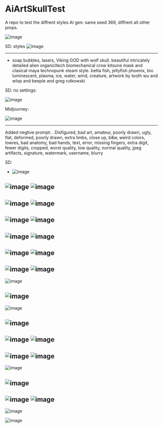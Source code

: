 # AiArtSkullTest
A repo to test the diffrent styles AI gen: same seed 369, diffrent all other props.

![image](https://user-images.githubusercontent.com/195927/211082427-9ecf297e-068f-4743-a483-a0b24a0a648a.png)

SD: styles
![image](https://user-images.githubusercontent.com/195927/211081712-17371453-48c3-44d9-b764-1df1ae1cc3a3.png)

---
- soap bubbles, lasers, Viking GOD with wolf skull. beautiful intricately detailed alien organicltech biomechanical crow kitsune mask and clasical maya technopunk steam style. betta fish, jellyfish phoenix, bio luminescent, plasma, ice, water, wind, creature, artwork by tooth wu and wlop and beeple and greg rutkowski

SD: no settings:

![image](https://user-images.githubusercontent.com/195927/211082270-d4ac63eb-4bff-4f2c-94ab-84835f40bd63.png)

Midjourney:

![image](https://user-images.githubusercontent.com/195927/211079424-eff77415-a8f6-49d4-a4da-6656ffad8921.png)

-----
Added negtive prompt:
. Disfigured, bad art, amateur, poorly drawn, ugly, flat, deformed, poorly drawn, extra limbs, close up, b&w, weird colors, lowres, bad anatomy, bad hands, text, error, missing fingers, extra digit, fewer digits, cropped, worst quality, low quality, normal quality, jpeg artifacts, signature, watermark, username, blurry

SD: 
- ![image](https://user-images.githubusercontent.com/195927/211082755-dd65da61-5bf7-4b7a-95c3-ae74510688a1.png)

![image](https://user-images.githubusercontent.com/195927/211082899-6e961c43-71cb-4473-ba8d-542fd795ba8c.png)
![image](https://user-images.githubusercontent.com/195927/211082957-547ef6d0-b575-46ea-9461-31d233907065.png)
---
![image](https://user-images.githubusercontent.com/195927/211083237-a957080d-17f5-4d74-8e9f-51ee895b89ec.png)
![image](https://user-images.githubusercontent.com/195927/211083300-0bf5a34d-2060-4727-a44f-564b34982263.png)
---
![image](https://user-images.githubusercontent.com/195927/211083353-7db4f15c-3b7e-4710-a96b-5d37b57d6c4f.png)
![image](https://user-images.githubusercontent.com/195927/211083426-dd546c2a-33ce-40d6-81b1-e9a8265dd92d.png)
---
![image](https://user-images.githubusercontent.com/195927/211084118-dd624b73-c2cc-448a-8ea0-6c87b127fa66.png)
![image](https://user-images.githubusercontent.com/195927/211084086-26a197e0-33d2-40f8-b195-fbf85fe17cbb.png)
---
![image](https://user-images.githubusercontent.com/195927/211084565-f2f8e6ac-045d-4119-ae4a-766a7d892577.png)
![image](https://user-images.githubusercontent.com/195927/211084608-714464c4-f6b6-4ae2-86a8-12a8c8f5cb8a.png)
---
![image](https://user-images.githubusercontent.com/195927/211084860-e7f2cba5-346f-4ecd-98d8-373d3f69cdb8.png)
![image](https://user-images.githubusercontent.com/195927/211084821-23997f5f-2fdc-41b3-a648-8a86dac1c8a4.png)
---
![image](https://user-images.githubusercontent.com/195927/211085448-446645f7-a885-4d22-a485-982f99b83998.png)

![image](https://user-images.githubusercontent.com/195927/211085469-bdcde8bf-d15d-44ba-a63a-c7ac29aaf813.png)
---
![image](https://user-images.githubusercontent.com/195927/211085597-d6f8cede-17bb-4728-b84b-85589f14fe39.png)

![image](https://user-images.githubusercontent.com/195927/211085576-09cdcfbe-3588-4814-9063-92ea9e2efde2.png)
---
![image](https://user-images.githubusercontent.com/195927/211085669-25680d7e-b7da-4256-8e68-c51d89fadd1a.png)
![image](https://user-images.githubusercontent.com/195927/211085757-db9093ce-b809-4874-b29a-97c814073095.png)
---
![image](https://user-images.githubusercontent.com/195927/211094171-cb569943-a084-486e-86f7-0ac14aea08b5.png)
![image](https://user-images.githubusercontent.com/195927/211094250-3af6fef3-7a66-4bc3-a619-b8f8a30bbd6d.png)
---
![image](https://user-images.githubusercontent.com/195927/211094789-a045a0c3-827a-4e98-ad8b-8a3aad848c2b.png)

![image](https://user-images.githubusercontent.com/195927/211094823-64472a84-8fad-4d92-9da3-a92bf6fc3f37.png)
---
![image](https://user-images.githubusercontent.com/195927/211094934-bc45ca4d-3ed3-417a-a248-3fa4ffa17e7f.png)
![image](https://user-images.githubusercontent.com/195927/211094963-5886ab33-d9c3-4791-8907-e4705622b583.png)
---
![image](https://user-images.githubusercontent.com/195927/211095156-a4cf4d7a-8f7c-4543-8ad2-74627bb0cfe2.png)

![image](https://user-images.githubusercontent.com/195927/211095226-32a145b7-49f4-4d79-a862-9d70494985e1.png)












